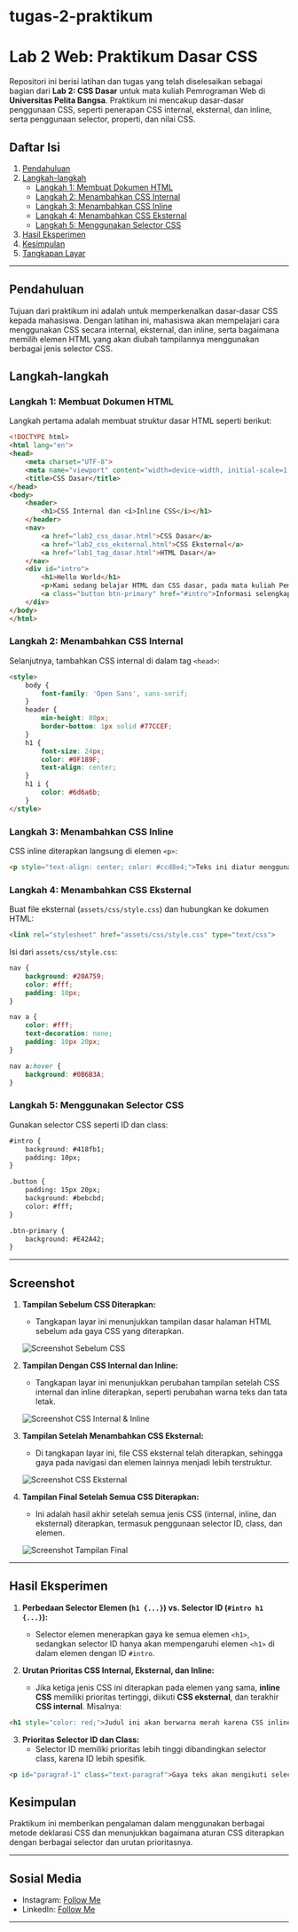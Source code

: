 # tugas-2-praktikum
# Lab 2 Web: Praktikum Dasar CSS

Repositori ini berisi latihan dan tugas yang telah diselesaikan sebagai bagian dari **Lab 2: CSS Dasar** untuk mata kuliah Pemrograman Web di **Universitas Pelita Bangsa**. Praktikum ini mencakup dasar-dasar penggunaan CSS, seperti penerapan CSS internal, eksternal, dan inline, serta penggunaan selector, properti, dan nilai CSS.

## Daftar Isi
1. [Pendahuluan](#pendahuluan)
2. [Langkah-langkah](#langkah-langkah)
   - [Langkah 1: Membuat Dokumen HTML](#langkah-1-membuat-dokumen-html)
   - [Langkah 2: Menambahkan CSS Internal](#langkah-2-menambahkan-css-internal)
   - [Langkah 3: Menambahkan CSS Inline](#langkah-3-menambahkan-css-inline)
   - [Langkah 4: Menambahkan CSS Eksternal](#langkah-4-menambahkan-css-eksternal)
   - [Langkah 5: Menggunakan Selector CSS](#langkah-5-menggunakan-selector-css)
3. [Hasil Eksperimen](#hasil-eksperimen)
4. [Kesimpulan](#kesimpulan)
5. [Tangkapan Layar](#tangkapan-layar)

---

## Pendahuluan

Tujuan dari praktikum ini adalah untuk memperkenalkan dasar-dasar CSS kepada mahasiswa. Dengan latihan ini, mahasiswa akan mempelajari cara menggunakan CSS secara internal, eksternal, dan inline, serta bagaimana memilih elemen HTML yang akan diubah tampilannya menggunakan berbagai jenis selector CSS.

## Langkah-langkah

### Langkah 1: Membuat Dokumen HTML
Langkah pertama adalah membuat struktur dasar HTML seperti berikut:

```html
<!DOCTYPE html>
<html lang="en">
<head>
    <meta charset="UTF-8">
    <meta name="viewport" content="width=device-width, initial-scale=1.0">
    <title>CSS Dasar</title>
</head>
<body>
    <header>
        <h1>CSS Internal dan <i>Inline CSS</i></h1>
    </header>
    <nav>
        <a href="lab2_css_dasar.html">CSS Dasar</a>
        <a href="lab2_css_eksternal.html">CSS Eksternal</a>
        <a href="lab1_tag_dasar.html">HTML Dasar</a>
    </nav>
    <div id="intro">
        <h1>Hello World</h1>
        <p>Kami sedang belajar HTML dan CSS dasar, pada mata kuliah Pemrograman Web.</p>
        <a class="button btn-primary" href="#intro">Informasi selengkapnya</a>
    </div>
</body>
</html>
```

### Langkah 2: Menambahkan CSS Internal
Selanjutnya, tambahkan CSS internal di dalam tag `<head>`:

```html
<style>
    body {
        font-family: 'Open Sans', sans-serif;
    }
    header {
        min-height: 80px;
        border-bottom: 1px solid #77CCEF;
    }
    h1 {
        font-size: 24px;
        color: #0F189F;
        text-align: center;
    }
    h1 i {
        color: #6d6a6b;
    }
</style>
```

### Langkah 3: Menambahkan CSS Inline
CSS inline diterapkan langsung di elemen `<p>`:

```html
<p style="text-align: center; color: #ccd8e4;">Teks ini diatur menggunakan CSS inline.</p>
```

### Langkah 4: Menambahkan CSS Eksternal
Buat file eksternal (`assets/css/style.css`) dan hubungkan ke dokumen HTML:

```html
<link rel="stylesheet" href="assets/css/style.css" type="text/css">
```

Isi dari `assets/css/style.css`:

```css
nav {
    background: #20A759;
    color: #fff;
    padding: 10px;
}

nav a {
    color: #fff;
    text-decoration: none;
    padding: 10px 20px;
}

nav a:hover {
    background: #0B6B3A;
}
```

### Langkah 5: Menggunakan Selector CSS
Gunakan selector CSS seperti ID dan class:

```html
#intro {
    background: #418fb1;
    padding: 10px;
}

.button {
    padding: 15px 20px;
    background: #bebcbd;
    color: #fff;
}

.btn-primary {
    background: #E42A42;
}
```
---
## Screenshot
1. **Tampilan Sebelum CSS Diterapkan:**
   - Tangkapan layar ini menunjukkan tampilan dasar halaman HTML sebelum ada gaya CSS yang diterapkan.

   ![Screenshot Sebelum CSS](assets/img/1.png)

2. **Tampilan Dengan CSS Internal dan Inline:**
   - Tangkapan layar ini menunjukkan perubahan tampilan setelah CSS internal dan inline diterapkan, seperti perubahan warna teks dan tata letak.

   ![Screenshot CSS Internal & Inline](assets/img/2.png)

3. **Tampilan Setelah Menambahkan CSS Eksternal:**
   - Di tangkapan layar ini, file CSS eksternal telah diterapkan, sehingga gaya pada navigasi dan elemen lainnya menjadi lebih terstruktur.

   ![Screenshot CSS Eksternal](assets/img/3.png)

4. **Tampilan Final Setelah Semua CSS Diterapkan:**
   - Ini adalah hasil akhir setelah semua jenis CSS (internal, inline, dan eksternal) diterapkan, termasuk penggunaan selector ID, class, dan elemen.
   
   ![Screenshot Tampilan Final](assets/img/4.png)
---
## Hasil Eksperimen
1. **Perbedaan Selector Elemen (`h1 {...}`) vs. Selector ID (`#intro h1 {...}`):**
   - Selector elemen menerapkan gaya ke semua elemen `<h1>`, sedangkan selector ID hanya akan mempengaruhi elemen `<h1>` di dalam elemen dengan ID `#intro`.

2. **Urutan Prioritas CSS Internal, Eksternal, dan Inline:**
   - Jika ketiga jenis CSS ini diterapkan pada elemen yang sama, **inline CSS** memiliki prioritas tertinggi, diikuti **CSS eksternal**, dan terakhir **CSS internal**. Misalnya:

```html
<h1 style="color: red;">Judul ini akan berwarna merah karena CSS inline.</h1>
```

3. **Prioritas Selector ID dan Class:**
   - Selector ID memiliki prioritas lebih tinggi dibandingkan selector class, karena ID lebih spesifik.

```html
<p id="paragraf-1" class="text-paragraf">Gaya teks akan mengikuti selector ID.</p>
```

## Kesimpulan
Praktikum ini memberikan pengalaman dalam menggunakan berbagai metode deklarasi CSS dan menunjukkan bagaimana aturan CSS diterapkan dengan berbagai selector dan urutan prioritasnya.

---
## Sosial Media
- Instagram: [Follow Me](https://www.instagram.com/halfirzzha)
- LinkedIn: [Follow Me](https://www.linkedin.com/in/halfirzzha)
---
